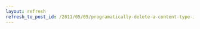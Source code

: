 ```yaml
---
layout: refresh
refresh_to_post_id: /2011/05/05/programatically-delete-a-content-type-in-drupal
---
```


